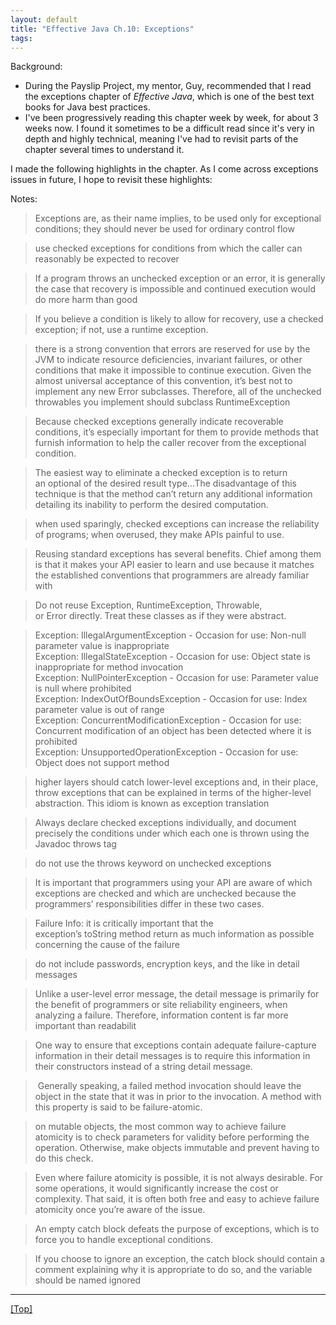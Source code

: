 ```yaml
---
layout: default
title: "Effective Java Ch.10: Exceptions"
tags:
---
```


Background:
- During the Payslip Project, my mentor, Guy, recommended that I read the exceptions chapter of _Effective Java_, which is one of the best text books for Java best practices.
- I've been progressively reading this chapter week by week, for about 3 weeks now. I found it sometimes to be a difficult read since it's very in depth and highly technical, meaning I've had to revisit parts of the chapter several times to understand it.

I made the following highlights in the chapter. As I come across exceptions issues in future, I hope to revisit these highlights:

Notes:
> Exceptions are, as their name implies, to be used only for exceptional conditions; they should never be used for ordinary control flow

> use checked exceptions for conditions from which the caller can reasonably be expected to recover

> If a program throws an unchecked exception or an error, it is generally the case that recovery is impossible and continued execution would do more harm than good

> If you believe a condition is likely to allow for recovery, use a checked exception; if not, use a runtime exception.

> there is a strong convention that errors are reserved for use by the JVM to indicate resource deficiencies, invariant failures, or other conditions that make it impossible to continue execution. Given the almost universal acceptance of this convention, it’s best not to implement any new Error subclasses. Therefore, all of the unchecked throwables you implement should subclass RuntimeException

> Because checked exceptions generally indicate recoverable conditions, it’s especially important for them to provide methods that furnish information to help the caller recover from the exceptional condition.

> The easiest way to eliminate a checked exception is to return an optional of the desired result type…The disadvantage of this technique is that the method can’t return any additional information detailing its inability to perform the desired computation.

> when used sparingly, checked exceptions can increase the reliability of programs; when overused, they make APIs painful to use. 

> Reusing standard exceptions has several benefits. Chief among them is that it makes your API easier to learn and use because it matches the established conventions that programmers are already familiar with

> Do not reuse Exception, RuntimeException, Throwable, or Error directly. Treat these classes as if they were abstract.

> Exception: IllegalArgumentException - Occasion for use: Non-null parameter value is inappropriate  
Exception: IllegalStateException - Occasion for use: Object state is inappropriate for method invocation  
Exception: NullPointerException - Occasion for use: Parameter value is null where prohibited  
Exception: IndexOutOfBoundsException - Occasion for use: Index parameter value is out of range  
Exception: ConcurrentModificationException - Occasion for use: Concurrent modification of an object has been detected where it is prohibited    
Exception: UnsupportedOperationException - Occasion for use: Object does not support method  

> higher layers should catch lower-level exceptions and, in their place, throw exceptions that can be explained in terms of the higher-level abstraction. This idiom is known as exception translation


> Always declare checked exceptions individually, and document precisely the conditions under which each one is thrown using the Javadoc throws tag

> do not use the throws keyword on unchecked exceptions

> It is important that programmers using your API are aware of which exceptions are checked and which are unchecked because the programmers’ responsibilities differ in these two cases.


> Failure Info:
it is critically important that the exception’s toString method return as much information as possible concerning the cause of the failure

> do not include passwords, encryption keys, and the like in detail messages

> Unlike a user-level error message, the detail message is primarily for the benefit of programmers or site reliability engineers, when analyzing a failure. Therefore, information content is far more important than readabilit

> One way to ensure that exceptions contain adequate failure-capture information in their detail messages is to require this information in their constructors instead of a string detail message. 

> Generally speaking, a failed method invocation should leave the object in the state that it was in prior to the invocation. A method with this property is said to be failure-atomic.

> on mutable objects, the most common way to achieve failure atomicity is to check parameters for validity before performing the operation. Otherwise, make objects immutable and prevent having to do this check.

> Even where failure atomicity is possible, it is not always desirable. For some operations, it would significantly increase the cost or complexity. That said, it is often both free and easy to achieve failure atomicity once you’re aware of the issue.

> An empty catch block defeats the purpose of exceptions, which is to force you to handle exceptional conditions.

> If you choose to ignore an exception, the catch block should contain a comment explaining why it is appropriate to do so, and the variable should be named ignored


***

[[Top]](#top)
